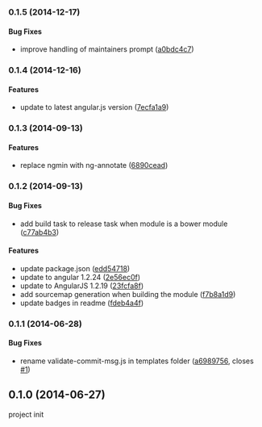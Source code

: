 <a name="0.1.5"></a>
### 0.1.5 (2014-12-17)


#### Bug Fixes

* improve handling of maintainers prompt ([a0bdc4c7](https://github.com/litixsoft/generator-lx-module/commit/a0bdc4c7db0a9ab7f49938fede907abb5198c166))


<a name="0.1.4"></a>
### 0.1.4 (2014-12-16)


#### Features

* update to latest angular.js version ([7ecfa1a9](https://github.com/litixsoft/generator-lx-module/commit/7ecfa1a9ea84522040ccd0c4a5da74ad35da6897))


<a name="0.1.3"></a>
### 0.1.3 (2014-09-13)


#### Features

* replace ngmin with ng-annotate ([6890cead](https://github.com/litixsoft/generator-lx-module/commit/6890ceadca3278ea353ab92a7d2367109fb51a37))


<a name="0.1.2"></a>
### 0.1.2 (2014-09-13)


#### Bug Fixes

* add build task to release task when module is a bower module ([c77ab4b3](https://github.com/litixsoft/generator-lx-module/commit/c77ab4b3c10765871a97451f79f3d1cda5a1b222))


#### Features

* update package.json ([edd54718](https://github.com/litixsoft/generator-lx-module/commit/edd54718c9e3df5fc23864cdb600718674a14b93))
* update to angular 1.2.24 ([2e56ec0f](https://github.com/litixsoft/generator-lx-module/commit/2e56ec0fe81c32edf9ff7f7a9b9a76a520f8b8c5))
* update to AngularJS 1.2.19 ([23fcfa8f](https://github.com/litixsoft/generator-lx-module/commit/23fcfa8f949748fe4e5610fac4f188aab0b53694))
* add sourcemap generation when building the module ([f7b8a1d9](https://github.com/litixsoft/generator-lx-module/commit/f7b8a1d9f6f6568a246751fcc2b81034ba0e3ecd))
* update badges in readme ([fdeb4a4f](https://github.com/litixsoft/generator-lx-module/commit/fdeb4a4fa5c2b3f8999fe1f08cb63f6c7470998c))


<a name="0.1.1"></a>
### 0.1.1 (2014-06-28)


#### Bug Fixes

* rename validate-commit-msg.js in templates folder ([a6989756](https://github.com/litixsoft/generator-lx-module/commit/a69897565c087d8bf254d0060d9e0795e4af671f), closes [#1](https://github.com/litixsoft/generator-lx-module/issues/1))


<a name="0.1.0"></a>
## 0.1.0 (2014-06-27)

project init